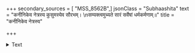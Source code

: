 +++
secondary_sources = [ "MSS_8562B",]
jsonClass = "Subhaashita"
text = "कनीनिकेव नेत्रस्य कुसुमस्येव सौरभम्।  \nसम्यक्त्वमुच्यते सारं सर्वेषां धर्मकर्मणाम्॥"
title = "कनीनिकेव नेत्रस्य"

+++

<details><summary>Text</summary>

कनीनिकेव नेत्रस्य कुसुमस्येव सौरभम्।  
सम्यक्त्वमुच्यते सारं सर्वेषां धर्मकर्मणाम्॥
</details>
